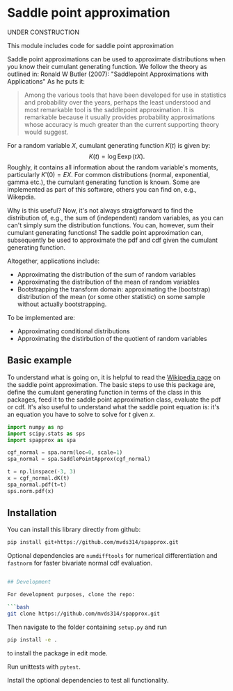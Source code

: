 # Saddle point approximation

UNDER CONSTRUCTION

This module includes code for saddle point approximation

Saddle point approximations can be used to approximate distributions when you know their cumulant generating function.
We follow the theory as outlined in: Ronald W Butler (2007): "Saddlepoint Approximations with Applications"
As he puts it:

> Among the various tools that have been developed for use in statistics and probability
> over the years, perhaps the least understood and most remarkable tool is the saddlepoint
> approximation. It is remarkable because it usually provides probability approximations
> whose accuracy is much greater than the current supporting theory would suggest.

For a random variable $X$, cumulant generating function $K(t)$ is given by:
$$K(t) = \log\text{E} \exp(t X).$$
Roughly, it contains all information about the random variable's moments, particularly $K'(0)=E X$.
For common distributions (normal, exponential, gamma etc.), the cumulant generating function is known.
Some are implemented as part of this software, others you can find on, e.g., Wikepdia.

Why is this useful? Now, it's not always straigtforward to find the distribution of, e.g., the sum of (independent) random variables, as you can can't simply sum
the distribution functions. You can, however, sum their cumulant generating functions!
The saddle point approximation can, subsequently be used to approximate the pdf and cdf given the cumulant generating function.

Altogether, applications include:

- Approximating the distribution of the sum of random variables
- Approximating the distribution of the mean of random variables
- Bootstrapping the transform domain: approximating the (bootstrap) distribution of the mean (or some other statistic) on some sample without actually bootstrapping.

To be implemented are:

- Approximating conditional distributions
- Approximating the distirbution of the quotient of random variables

## Basic example

To understand what is going on, it is helpful to read the [Wikipedia page](https://en.wikipedia.org/wiki/Saddlepoint_approximation_method) on the saddle point approximation.
The basic steps to use this package are, define the cumulant generating function in terms of the class in this packages, feed it to the saddle point approximation class, evaluate the pdf or cdf.
It's also useful to understand what the saddle point equation is: it's an equation you have to solve to solve for $t$ given $x$.

```python
import numpy as np
import scipy.stats as sps
import spapprox as spa

cgf_normal = spa.norm(loc=0, scale=1)
spa_normal = spa.SaddlePointApprox(cgf_normal)

t = np.linspace(-3, 3)
x = cgf_normal.dK(t)
spa_normal.pdf(t=t)
sps.norm.pdf(x)
```

## Installation

You can install this library directly from github:

```bash
pip install git+https://github.com/mvds314/spapprox.git
```

Optional dependencies are `numdifftools` for numerical differentiation and `fastnorm` for faster bivariate normal cdf evaluation.

````bash

## Development

For development purposes, clone the repo:

```bash
git clone https://github.com/mvds314/spapprox.git
````

Then navigate to the folder containing `setup.py` and run

```bash
pip install -e .
```

to install the package in edit mode.

Run unittests with `pytest`.

Install the optional dependencies to test all functionality.
